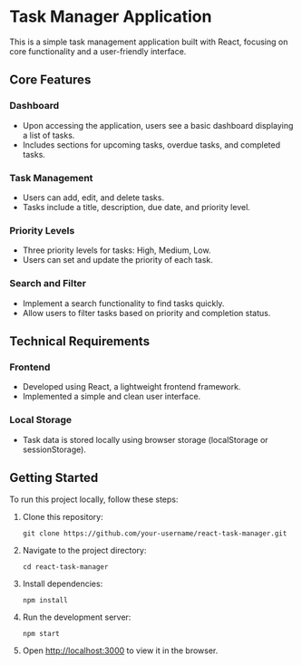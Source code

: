 # Task Manager Application

This is a simple task management application built with React, focusing on core functionality and a user-friendly interface.

## Core Features

### Dashboard
- Upon accessing the application, users see a basic dashboard displaying a list of tasks.
- Includes sections for upcoming tasks, overdue tasks, and completed tasks.

### Task Management
- Users can add, edit, and delete tasks.
- Tasks include a title, description, due date, and priority level.

### Priority Levels
- Three priority levels for tasks: High, Medium, Low.
- Users can set and update the priority of each task.

### Search and Filter
- Implement a search functionality to find tasks quickly.
- Allow users to filter tasks based on priority and completion status.

## Technical Requirements

### Frontend
- Developed using React, a lightweight frontend framework.
- Implemented a simple and clean user interface.

### Local Storage
- Task data is stored locally using browser storage (localStorage or sessionStorage).

## Getting Started

To run this project locally, follow these steps:

1. Clone this repository:
   ```
   git clone https://github.com/your-username/react-task-manager.git
   ```

2. Navigate to the project directory:
   ```
   cd react-task-manager
   ```

3. Install dependencies:
   ```
   npm install
   ```

4. Run the development server:
   ```
   npm start
   ```

5. Open [http://localhost:3000](http://localhost:3000) to view it in the browser.
